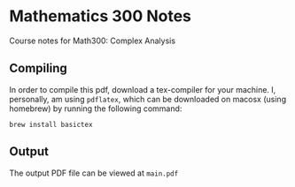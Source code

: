 # Mathematics 300 Notes
Course notes for Math300: Complex Analysis

## Compiling
In order to compile this pdf, download a tex-compiler for your machine.
I, personally, am using `pdflatex`, which can be downloaded on macosx (using homebrew) by running the following command:
```
brew install basictex
```

## Output
The output PDF file can be viewed at `main.pdf`
